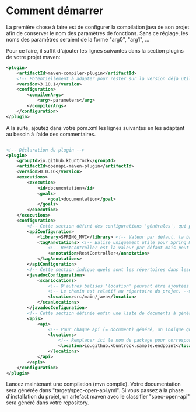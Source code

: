 # Comment démarrer

La première chose à faire est de configurer la compilation java de son projet afin de conserver le nom des paramètres de fonctions. 
Sans ce réglage, les noms des paramètres seraient de la forme "arg0", "arg1", ...

Pour ce faire, il suffit d'ajouter les lignes suivantes dans la section plugins de votre projet maven:

```xml
<plugin>
	<artifactId>maven-compiler-plugin</artifactId>
	<!-- Potentiellement à adapter pour rester sur la version déjà utilisée par votre projet -->
	<version>3.10.1</version>
	<configuration>
		<compilerArgs>
			<arg>-parameters</arg>
		</compilerArgs>
	</configuration>
</plugin>
```

A la suite, ajoutez dans votre pom.xml les lignes suivantes en les adaptant au besoin à l'aide des commentaires.

```xml

<!-- Déclaration du plugin -->
<plugin>
	<groupId>io.github.kbuntrock</groupId>
	<artifactId>openapi-maven-plugin</artifactId>
	<version>0.0.16</version>
	<executions>
		<execution>
			<id>documentation</id>
			<goals>
				<goal>documentation</goal>
			</goals>
		</execution>
	</executions>
	<configuration>
		<!-- Cette section défini des configurations 'générales', qui peuvent être surchargées pour chaque document généré. -->
		<apiConfiguration>
			<library>SPRING_MVC</library> <!-- Valeur par défaut, la balise peut être supprimée en l'état -->
			<tagAnnotations> <!-- Balise uniquement utile pour Spring MVC -->
				<!-- RestController est la valeur par défaut mais peut être remplacée par RequestMapping -->
				<annotation>RestController</annotation>
			</tagAnnotations>
		</apiConfiguration>
		<!-- Cette section indique quels sont les répertoires dans lesquelles les fichiers de code sources devront être lus afin d'en extraire la javadoc -->
		<javadocConfiguration>
			<scanLocations>
				<!-- D'autres balises 'location' peuvent être ajoutées afin de référencer de la javadoc présente dans d'autres modules. -->
				<!-- Le chemin est relatif au répertoire du projet. -->
				<location>src/main/java</location>
			</scanLocations>
		</javadocConfiguration>
		<!-- Cette section définie enfin une liste de documents à générer. Dans cet exemple, un seul est généré, avec la configuration par défaut. -->
		<apis>
			<api>
				<!-- Pour chaque api (= document) généré, on indique quels sont les packages / noms de classe complets à scanner -->
				<locations>
					<!-- Remplacer ici le nom de package pour correspondre à votre projet. -->
					<location>io.github.kbuntrock.sample.endpoint</location>
				</locations>
			</api>
		</apis>
	</configuration>
</plugin>
```

Lancez maintenant une compilation (mvn compile). Votre documentation sera générée dans "target/spec-open-api.yml".
Si vous passez à la phase d'installation du projet, un artefact maven avec le classifier "spec-open-api" sera généré dans votre repository.